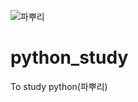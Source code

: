 ![파뿌리](https://user-images.githubusercontent.com/29548128/71769266-43433580-2f62-11ea-8d41-ae40f21f8c50.png)
# python_study
To study python(파뿌리)


